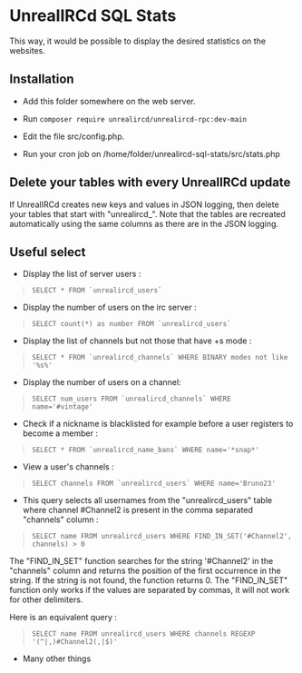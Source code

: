 UnrealIRCd SQL Stats
==============

This way, it would be possible to display the desired statistics on the websites.


Installation
------------
- Add this folder somewhere on the web server.

- Run 
``composer require unrealircd/unrealircd-rpc:dev-main``
- Edit the file src/config.php.

- Run your cron job on /home/folder/unrealircd-sql-stats/src/stats.php


Delete your tables with every UnrealIRCd update
------------
If UnrealIRCd creates new keys and values in JSON logging, then delete your tables that start with "unrealircd_". Note that the tables are recreated automatically using the same columns as there are in the JSON logging.


Useful select
------------
* Display the list of server users : 
>``SELECT * FROM `unrealircd_users` ``

* Display the number of users on the irc server : 
>``SELECT count(*) as number FROM `unrealircd_users` ``

* Display the list of channels but not those that have +s mode : 
>``SELECT * FROM `unrealircd_channels` WHERE BINARY modes not like '%s%' ``

* Display the number of users on a channel: 
>``SELECT num_users FROM `unrealircd_channels` WHERE name='#vintage' ``

* Check if a nickname is blacklisted for example before a user registers to become a member : 
>``SELECT * FROM `unrealircd_name_bans` WHERE name='*snap*' ``

* View a user's channels : 
>``SELECT channels FROM `unrealircd_users` WHERE name='Bruno23' ``

* This query selects all usernames from the "unrealircd_users" table where channel #Channel2 is present in the comma separated "channels" column : 
>``SELECT name FROM unrealircd_users WHERE FIND_IN_SET('#Channel2', channels) > 0 ``

The "FIND_IN_SET" function searches for the string '#Channel2' in the "channels" column and returns the position of the first occurrence in the string. If the string is not found, the function returns 0. The "FIND_IN_SET" function only works if the values are separated by commas, it will not work for other delimiters.

Here is an equivalent query :
>``SELECT name FROM unrealircd_users WHERE channels REGEXP '(^|,)#Channel2(,|$)' ``

* Many other things